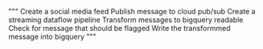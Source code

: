 """
Create a social media feed
Publish message to cloud pub/sub
Create a streaming dataflow pipeline
Transform messages to bigquery readable
Check for message that should be flagged
Write the transformmed message into bigquery
"""